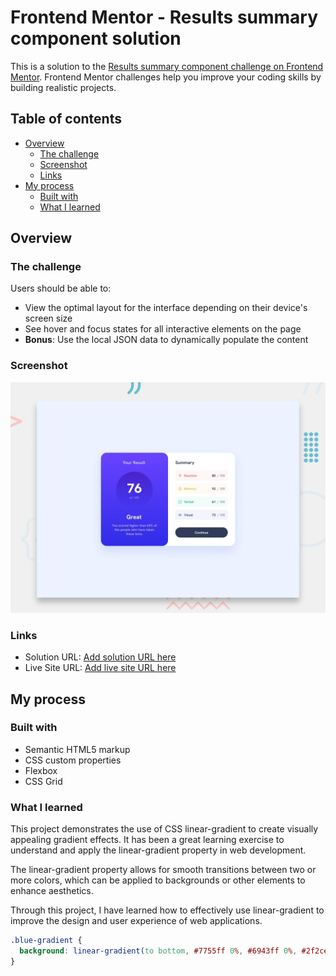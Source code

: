 # Frontend Mentor - Results summary component solution

This is a solution to the [Results summary component challenge on Frontend Mentor](https://www.frontendmentor.io/challenges/results-summary-component-CE_K6s0maV). Frontend Mentor challenges help you improve your coding skills by building realistic projects.

## Table of contents

- [Overview](#overview)
  - [The challenge](#the-challenge)
  - [Screenshot](#screenshot)
  - [Links](#links)
- [My process](#my-process)
  - [Built with](#built-with)
  - [What I learned](#what-i-learned)

## Overview

### The challenge

Users should be able to:

- View the optimal layout for the interface depending on their device's screen size
- See hover and focus states for all interactive elements on the page
- **Bonus**: Use the local JSON data to dynamically populate the content

### Screenshot

![Screenshot preview](./assets/images/preview.jpg)

### Links

- Solution URL: [Add solution URL here](https://your-solution-url.com)
- Live Site URL: [Add live site URL here](https://your-live-site-url.com)

## My process

### Built with

- Semantic HTML5 markup
- CSS custom properties
- Flexbox
- CSS Grid

### What I learned

This project demonstrates the use of CSS linear-gradient to create visually appealing gradient effects. It has been a great learning exercise to understand and apply the linear-gradient property in web development.

The linear-gradient property allows for smooth transitions between two or more colors, which can be applied to backgrounds or other elements to enhance aesthetics.

Through this project, I have learned how to effectively use linear-gradient to improve the design and user experience of web applications.

```css
.blue-gradient {
  background: linear-gradient(to bottom, #7755ff 0%, #6943ff 0%, #2f2ce9 100%);
}
```

